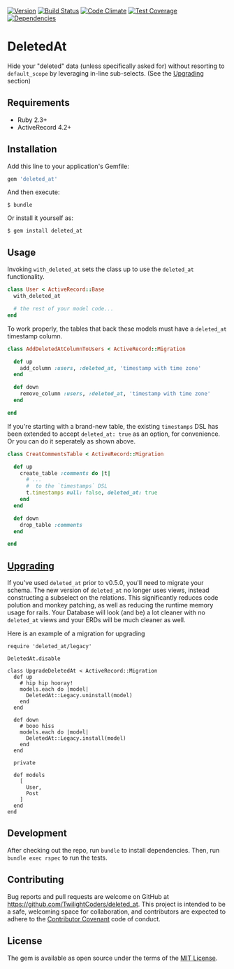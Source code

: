 [![Version      ](https://img.shields.io/gem/v/deleted_at.svg?maxAge=2592000)](https://rubygems.org/gems/deleted_at)
[![Build Status ](https://travis-ci.org/TwilightCoders/deleted_at.svg)](https://travis-ci.org/TwilightCoders/deleted_at)
[![Code Climate ](https://api.codeclimate.com/v1/badges/762cdcd63990efa768b0/maintainability)](https://codeclimate.com/github/TwilightCoders/deleted_at/maintainability)
[![Test Coverage](https://codeclimate.com/github/TwilightCoders/deleted_at/badges/coverage.svg)](https://codeclimate.com/github/TwilightCoders/deleted_at/coverage)
[![Dependencies ](https://gemnasium.com/badges/github.com/TwilightCoders/deleted_at.svg)](https://gemnasium.com/github.com/TwilightCoders/deleted_at)

# DeletedAt

Hide your "deleted" data (unless specifically asked for) without resorting to `default_scope` by leveraging in-line sub-selects. (See the [Upgrading](#upgrading) section)

## Requirements

- Ruby 2.3+
- ActiveRecord 4.2+

## Installation

Add this line to your application's Gemfile:

```ruby
gem 'deleted_at'
```

And then execute:

    $ bundle

Or install it yourself as:

    $ gem install deleted_at

## Usage

Invoking `with_deleted_at` sets the class up to use the `deleted_at` functionality.

```ruby
class User < ActiveRecord::Base
  with_deleted_at

  # the rest of your model code...
end
```

To work properly, the tables that back these models must have a `deleted_at` timestamp column.

```ruby
class AddDeletedAtColumnToUsers < ActiveRecord::Migration

  def up
    add_column :users, :deleted_at, 'timestamp with time zone'
  end

  def down
    remove_column :users, :deleted_at, 'timestamp with time zone'
  end

end
```

If you're starting with a brand-new table, the existing `timestamps` DSL has been extended to accept `deleted_at: true` as an option, for convenience. Or you can do it seperately as shown above.

```ruby
class CreatCommentsTable < ActiveRecord::Migration

  def up
    create_table :comments do |t|
      # ...
      #  to the `timestamps` DSL
      t.timestamps null: false, deleted_at: true
    end
  end

  def down
    drop_table :comments
  end

end
```

## [Upgrading](#upgrading)

If you've used `deleted_at` prior to v0.5.0, you'll need to migrate your schema. The new version of `deleted_at` no longer uses views, instead constructing a subselect on the relations. This significantly reduces code polution and monkey patching, as well as reducing the runtime memory usage for rails. Your Database will look (and be) a lot cleaner with no `deleted_at` views and your ERDs will be much cleaner as well.

Here is an example of a migration for upgrading
```
require 'deleted_at/legacy'

DeletedAt.disable

class UpgradeDeletedAt < ActiveRecord::Migration
  def up
    # hip hip hooray!
    models.each do |model|
      DeletedAt::Legacy.uninstall(model)
    end
  end

  def down
    # booo hiss
    models.each do |model|
      DeletedAt::Legacy.install(model)
    end
  end

  private

  def models
    [
      User,
      Post
    ]
  end
end

```
## Development

After checking out the repo, run `bundle` to install dependencies. Then, run `bundle exec rspec` to run the tests.

## Contributing

Bug reports and pull requests are welcome on GitHub at https://github.com/TwilightCoders/deleted_at. This project is intended to be a safe, welcoming space for collaboration, and contributors are expected to adhere to the [Contributor Covenant](http://contributor-covenant.org) code of conduct.

## License

The gem is available as open source under the terms of the [MIT License](http://opensource.org/licenses/MIT).
